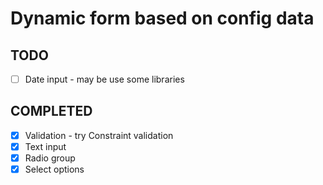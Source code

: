 # Dynamic form based on config data

## TODO

- [ ] Date input - may be use some libraries

## COMPLETED

- [x] Validation - try Constraint validation
- [x] Text input
- [x] Radio group
- [x] Select options
